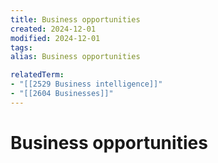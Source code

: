 ```yaml
---
title: Business opportunities
created: 2024-12-01
modified: 2024-12-01
tags: 
alias: Business opportunities

relatedTerm:
- "[[2529 Business intelligence]]"
- "[[2604 Businesses]]"
---
```

# Business opportunities
